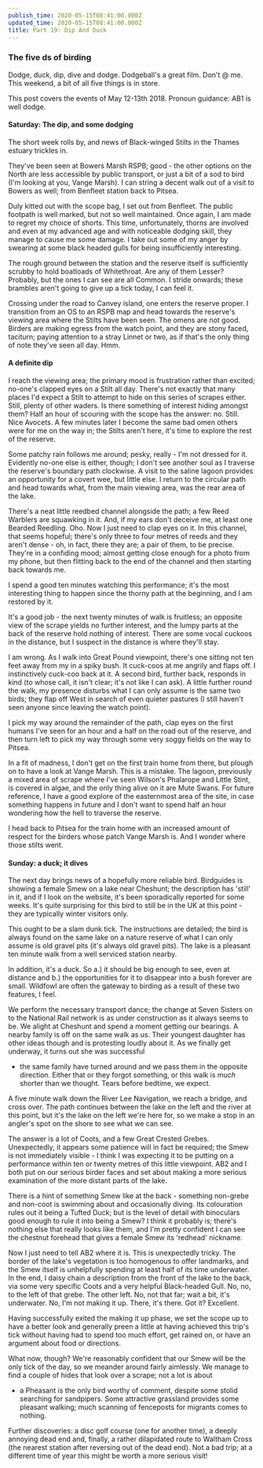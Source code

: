 ```yaml
---
publish_time: 2020-05-15T08:41:00.000Z
updated_time: 2020-05-15T08:41:00.000Z
title: Part 19: Dip And Duck
---
```


### The five ds of birding

Dodge, duck, dip, dive and dodge. Dodgeball's a great film. Don't @ me. This 
weekend, a bit of all five things is in store. 

This post covers the events of May 12-13th 2018. Pronoun guidance: AB1 is 
well dodge.

#### Saturday: The dip, and some dodging

The short week rolls by, and news of Black-winged Stilts in the Thames
estuary trickles in.
 
They've been seen at Bowers Marsh RSPB; good - the other options on the North
are less accessible by public transport, or just a bit of a sod to bird (I'm
looking at you, Vange Marsh). I can string a decent walk out of a visit to 
Bowers as well; from Benfleet station back to Pitsea.

Duly kitted out with the scope bag, I set out from Benfleet. The public footpath
is well marked, but not so well maintained. Once again, I am made to regret my
choice of shorts. This time, unfortunately, thorns are involved and even at my
advanced age and with noticeable dodging skill, they manage to cause me some 
damage. I take out some of my anger by swearing at some black headed gulls for
being insufficiently interesting.

The rough ground between the station and the reserve itself is sufficiently 
scrubby to hold boatloads of Whitethroat. Are any of them Lesser? Probably, 
but the ones I can see are all Common. I stride onwards; these brambles 
aren't going to give up a tick today, I can feel it.

Crossing under the road to Canvey island, one enters the reserve
proper. I transition from an OS to an RSPB map and head towards the
reserve's viewing area where the Stilts have been seen. The omens are
not good. Birders are making egress from the watch point, and they are
stony faced, taciturn; paying attention to a stray Linnet or two, as
if that's the only thing of note they've seen all day. Hmm.

#### A definite dip

I reach the viewing area; the primary mood is frustration rather than
excited; no-one's clapped eyes on a Stilt all day. There's not exactly
that many places I'd expect a Stilt to attempt to hide on this series
of scrapes either. Still, plenty of other waders. Is there something
of interest hiding amongst them? Half an hour of scouring with the
scope has the answer: no. Still. Nice Avocets. A few minutes later I
become the same bad omen others were for me on the way in; the Stilts
aren't here, it's time to explore the rest of the reserve.

Some patchy rain follows me around; pesky, really - I'm not dressed
for it. Evidently no-one else is either, though; I don't see another
soul as I traverse the reserve's boundary path clockwise. A visit to
the saline lagoon provides an opportunity for a covert wee, but little
else. I return to the circular path and head towards what, from the
main viewing area, was the rear area of the lake.

There's a neat little reedbed channel alongside the path; a few Reed
Warblers are squawking in it. And, if my ears don't deceive me, at
least one Bearded Reedling. Oho. Now I just need to clap eyes on
it. In this channel, that seems hopeful; there's only three to four
metres of reeds and they aren't dense - oh, in fact, there they are; a
pair of them, to be precise. They're in a confiding mood; almost
getting close enough for a photo from my phone, but then flitting back
to the end of the channel and then starting back towards me.

I spend a good ten minutes watching this performance; it's the most interesting
thing to happen since the thorny path at the beginning, and I am restored by it.

It's a good job - the next twenty minutes of walk is fruitless; an
opposite view of the scrape yields no further interest, and the lumpy
parts at the back of the reserve hold nothing of interest. There are
some vocal cuckoos in the distance, but I suspect in the distance is
where they'll stay.
 
I am wrong. As I walk into Great Pound viewpoint, there's one sitting not ten
feet away from my in a spiky bush. It cuck-coos at me angrily and flaps off.
I instinctively cuck-coo back at it. A second bird, further back, responds in
kind (to whose call, it isn't clear; it's not like I can ask). A little 
further round the walk, my presence disturbs what I can only assume is the 
same two birds; they flap off West in search of even quieter pastures (I still
haven't seen anyone since leaving the watch point).

I pick my way around the remainder of the path, clap eyes on the first
humans I've seen for an hour and a half on the road out of the
reserve, and then turn left to pick my way through some very soggy
fields on the way to Pitsea. 

In a fit of madness, I don't get on the first train home from there, but 
plough on to have a look at Vange Marsh. This is a mistake. The lagoon, 
previously a mixed area of scrape where I've seen Wilson's Phalarope and 
Little Stint, is covered in algae, and the only thing alive on it are Mute 
Swans. For future reference, I have a good explore of the easternmost area of
the site, in case something happens in future and I don't want to spend half an
hour wondering how the hell to traverse the reserve.

I head back to Pitsea for the train home with an increased amount of
respect for the birders whose patch Vange Marsh is. And I wonder where
those stilts went.

#### Sunday: a duck; it dives

The next day brings news of a hopefully more reliable bird. Birdguides
is showing a female Smew on a lake near Cheshunt; the description has
'still' in it, and if I look on the website, it's been sporadically
reported for some weeks. It's quite surprising for this bird to still
be in the UK at this point - they are typically winter visitors only.

This ought to be a slam dunk tick. The instructions are detailed; the
bird is always found on the same lake on a nature reserve of what I
can only assume is old gravel pits (it's always old gravel pits). The
lake is a pleasant ten minute walk from a well serviced station
nearby.

In addition, it's a duck. So a.) it should be big enough to see, even
at distance and b.) the opportunities for it to disappear into a bush
forever are small. Wildfowl are often the gateway to birding as a
result of these two features, I feel.

We perform the necessary transport dance; the change at Seven Sisters
on to the National Rail network is as under construction as it always
seems to be. We alight at Cheshunt and spend a moment getting our
bearings. A nearby family is off on the same walk as us. Their
youngest daughter has other ideas though and is protesting loudly
about it. As we finally get underway, it turns out she was successful
- the same family have turned around and we pass them in the opposite
direction. Either that or they forgot something, or this walk is
_much_ shorter than we thought. Tears before bedtime, we expect.

A five minute walk down the River Lee Navigation, we reach a bridge,
and cross over. The path continues between the lake on the left and
the river at this point, but it's the lake on the left we're here for,
so we make a stop in an angler's spot on the shore to see what we can
see.

The answer is a lot of Coots, and a few Great Crested
Grebes. Unexpectedly, it appears some patience will in fact be
required; the Smew is not immediately visible - I think I was
expecting it to be putting on a performance within ten or twenty
metres of this little viewpoint. AB2 and I both put on our serious
birder faces and set about making a more serious examination of the
more distant parts of the lake.

There is a hint of something Smew like at the back - something
non-grebe and non-coot is swimming about and occasionally diving. Its
colouration rules out it being a Tufted Duck; but is the level of
detail with binoculars good enough to rule it into being a Smew? I
think it probably is; there's nothing else that really looks like
them, and I'm pretty confident I can see the chestnut forehead that
gives a female Smew its 'redhead' nickname. 

Now I just need to tell AB2 where it is. This is unexpectedly
tricky. The border of the lake's vegetation is too homogenous to offer
landmarks, and the Smew itself is unhelpfully spending at least half
of its time underwater. In the end, I daisy chain a description from
the front of the lake to the back, via some very specific Coots and a
very helpful Black-headed Gull. No, no, to the left of that grebe. The
other left. No, not that far; wait a bit, it's underwater. No, I'm not
making it up. There, it's there. Got it? Excellent.

Having successfully exited the making it up phase, we set the scope up
to have a better look and generally preen a little at having achieved
this trip's tick without having had to spend too much effort, get
rained on, or have an argument about food or directions. 

What now, though? We're reasonably confident that our Smew will be the
only tick of the day, so we meander around fairly aimlessly. We manage
to find a couple of hides that look over a scrape; not a lot is about
- a Pheasant is the only bird worthy of comment, despite some stolid
searching for sandpipers. Some attractive grassland provides some
pleasant walking; much scanning of fenceposts for migrants comes to
nothing. 

Further discoveries: a disc golf course (one for another time), a deeply 
annoying dead end and, finally, a rather dilapidated route to Waltham Cross 
(the nearest station after reversing out of the dead end). Not a bad trip; at 
a different time of year this might be worth a more serious visit!